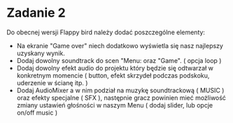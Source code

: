 # Zadanie 2
Do obecnej wersji Flappy bird należy dodać poszczególne elementy:
* Na ekranie "Game over" niech dodatkowo wyświetla się nasz najlepszy uzyskany wynik. 
* Dodaj dowolny soundtrack do scen "Menu: oraz "Game". ( opcja loop )
* Dodaj dowolny efekt audio do projektu który będzie się odtwarzał w konkretnym momencie ( button, efekt skrzydeł podczas podskoku, uderzenie w ścianę itp. )
* Dodaj AudioMixer a w nim podział na muzykę soundtrackową ( MUSIC ) oraz efekty specjalne ( SFX ), następnie gracz powinien mieć możliwość zmiany ustawień głośności w naszym Menu ( dodaj slider, lub opcje on/off music ) 

